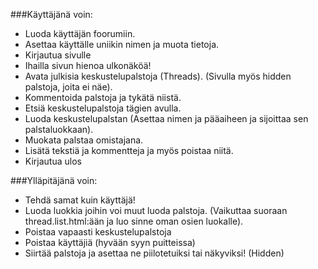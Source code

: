###Käyttäjänä voin:
- Luoda käyttäjän foorumiin.
- Asettaa käyttälle uniikin nimen ja muota tietoja.
- Kirjautua sivulle
- Ihailla sivun hienoa ulkonäköä!
- Avata julkisia keskustelupalstoja (Threads). (Sivulla myös hidden palstoja, joita ei näe).
- Kommentoida palstoja ja tykätä niistä.
- Etsiä keskustelupalstoja tägien avulla.
- Luoda keskustelupalstan (Asettaa nimen ja pääaiheen ja sijoittaa sen palstaluokkaan).
- Muokata palstaa omistajana.
- Lisätä tekstiä ja kommentteja ja myös poistaa niitä.
- Kirjautua ulos

###Ylläpitäjänä voin:
- Tehdä samat kuin käyttäjä!
- Luoda luokkia joihin voi muut luoda palstoja. (Vaikuttaa suoraan thread.list.html:ään ja luo sinne oman osien luokalle).
- Poistaa vapaasti keskustelupalstoja
- Poistaa käyttäjiä (hyvään syyn puitteissa)
- Siirtää palstoja ja asettaa ne piilotetuiksi tai näkyviksi! (Hidden)
